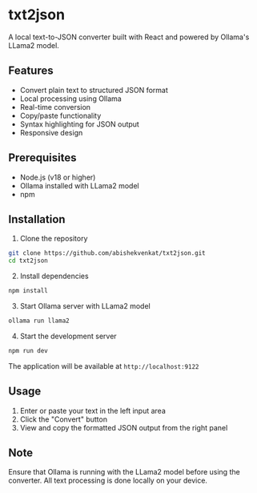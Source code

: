 # txt2json

A local text-to-JSON converter built with React and powered by Ollama's LLama2 model.

## Features

- Convert plain text to structured JSON format
- Local processing using Ollama
- Real-time conversion
- Copy/paste functionality
- Syntax highlighting for JSON output
- Responsive design

## Prerequisites

- Node.js (v18 or higher)
- Ollama installed with LLama2 model
- npm

## Installation

1. Clone the repository

```bash
git clone https://github.com/abishekvenkat/txt2json.git
cd txt2json
```

2. Install dependencies

```bash
npm install
```

3. Start Ollama server with LLama2 model
```bash
ollama run llama2
```

4. Start the development server
```bash
npm run dev
```

The application will be available at `http://localhost:9122`

## Usage

1. Enter or paste your text in the left input area
2. Click the "Convert" button
3. View and copy the formatted JSON output from the right panel

## Note

Ensure that Ollama is running with the LLama2 model before using the converter. All text processing is done locally on your device.